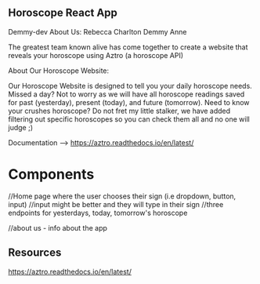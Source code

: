 ## Horoscope React App
Demmy-dev
About Us:
Rebecca
Charlton
Demmy 
Anne

The greatest team known alive has come together to create a website that reveals your horoscope using Aztro (a horoscope API)

About Our Horoscope Website:

Our Horoscope Website is designed to tell you your daily horoscope needs. Missed a day? Not to worry as we will have all horoscope readings saved for past (yesterday), present (today), and future (tomorrow). Need to know your crushes horoscope? Do not fret my little stalker, we have added filtering out specific horoscopes so you can check them all and no one will judge ;)

Documentation --> https://aztro.readthedocs.io/en/latest/

# Components 
//Home page where the user chooses their sign (i.e dropdown, button, input)
//input might be better and they will type in their sign
//three endpoints for yesterdays, today, tomorrow's horoscope

//about us - info about the app


## Resources 
https://aztro.readthedocs.io/en/latest/


